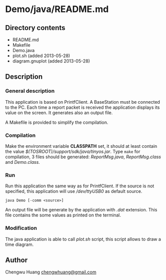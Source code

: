 
Demo/java/README.md
================================================================================

Directory contents
--------------------------------------------------------------------------------
* README.md
* Makefile
* Demo.java
* plot.sh (added 2013-05-28)
* diagram.gnuplot (added 2013-05-28)

Description
--------------------------------------------------------------------------------
### General description
This application is based on PrintfClient. A BaseStation must be connected to
the PC. Each time a report packet is received the application displays its value
on the screen. It generates also an output file.

A Makefile is provided to simplify the compilation.

### Compilation
Make the environment variable **CLASSPATH** set, it should at least contain the
value *$(TOSROOT)/support/sdk/java/tinyos.jar*.
Type `make` for compilation, 3 files should be generated: *ReportMsg.java*,
*ReportMsg.class* and *Demo.class*.

### Run
Run this application the same way as for PrintfClient. If the source is not
specified, this application will use */dev/ttyUSB0* as default source.

`java Demo [-comm <source>]`

An output file will be generate by the application with *.dat* extension. This
file contains the some values as printed on the terminal.

### Modification
The java application is able to call *plot.sh* script, this script allows to
draw a time diagram.

Author
--------------------------------------------------------------------------------
Chengwu Huang <chengwhuang@gmail.com>

